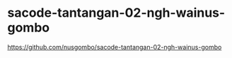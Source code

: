 # sacode-tantangan-02-ngh-wainus-gombo
https://github.com/nusgombo/sacode-tantangan-02-ngh-wainus-gombo
